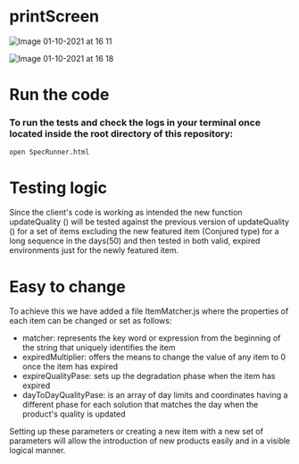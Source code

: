 # printScreen

![Image 01-10-2021 at 16 11](https://user-images.githubusercontent.com/71831322/135645568-d0385597-1c1f-4c49-ba96-79646f4180df.jpeg)

![Image 01-10-2021 at 16 18](https://user-images.githubusercontent.com/71831322/135645605-30ac2691-50f5-4ad9-bdf9-335a2e810f02.jpeg)
# Run the code
### To run the tests and check the logs in your terminal once located inside the root directory of this repository:
```
open SpecRunner.html
```

# Testing logic
Since the client's code is working as intended the new function updateQuality () will be tested against the previous version of updateQuality () for a set of items excluding the new featured item (Conjured type) for a long sequence in the days(50) and then tested in both valid, expired environments just for the newly featured item.

# Easy to change
To achieve this we have added a file ItemMatcher.js where the properties of each item can be changed or set as follows:
* matcher: represents the key word or expression from the beginning of the string that uniquely identifies the item
* expiredMultiplier: offers the means to change the value of any item to 0 once the item has expired
* expireQualityPase: sets up the degradation phase when the item has expired
* dayToDayQualityPase: is an array of day limits and coordinates having a different phase for each solution that matches the day when the product's quality is updated

Setting up these parameters or creating a new item with a new set of parameters will allow the introduction of new products easily and in a visible logical manner.
